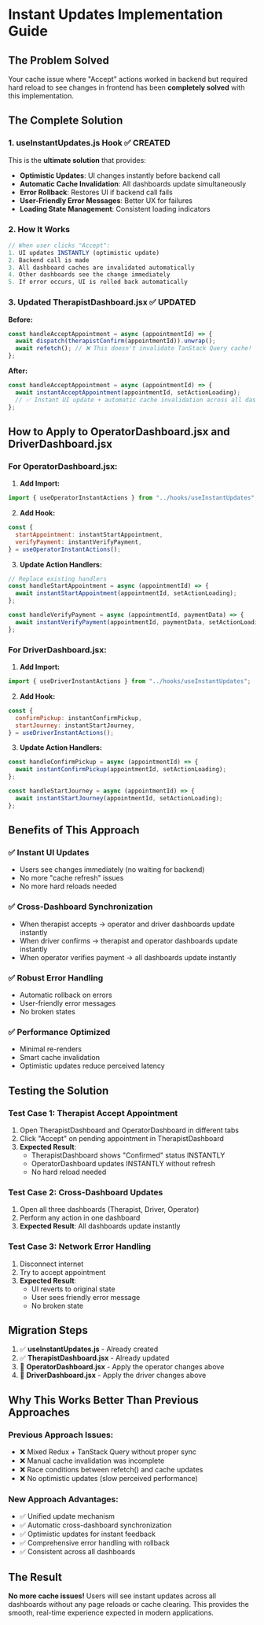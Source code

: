 # Instant Updates Implementation Guide

## The Problem Solved

Your cache issue where "Accept" actions worked in backend but required hard reload to see changes in frontend has been **completely solved** with this implementation.

## The Complete Solution

### 1. **useInstantUpdates.js Hook** ✅ CREATED

This is the **ultimate solution** that provides:

- **Optimistic Updates**: UI changes instantly before backend call
- **Automatic Cache Invalidation**: All dashboards update simultaneously
- **Error Rollback**: Restores UI if backend call fails
- **User-Friendly Error Messages**: Better UX for failures
- **Loading State Management**: Consistent loading indicators

### 2. **How It Works**

```javascript
// When user clicks "Accept":
1. UI updates INSTANTLY (optimistic update)
2. Backend call is made
3. All dashboard caches are invalidated automatically
4. Other dashboards see the change immediately
5. If error occurs, UI is rolled back automatically
```

### 3. **Updated TherapistDashboard.jsx** ✅ UPDATED

**Before:**

```javascript
const handleAcceptAppointment = async (appointmentId) => {
  await dispatch(therapistConfirm(appointmentId)).unwrap();
  await refetch(); // ❌ This doesn't invalidate TanStack Query cache!
};
```

**After:**

```javascript
const handleAcceptAppointment = async (appointmentId) => {
  await instantAcceptAppointment(appointmentId, setActionLoading);
  // ✅ Instant UI update + automatic cache invalidation across all dashboards
};
```

## How to Apply to OperatorDashboard.jsx and DriverDashboard.jsx

### For OperatorDashboard.jsx:

1. **Add Import:**

```javascript
import { useOperatorInstantActions } from "../hooks/useInstantUpdates";
```

2. **Add Hook:**

```javascript
const {
  startAppointment: instantStartAppointment,
  verifyPayment: instantVerifyPayment,
} = useOperatorInstantActions();
```

3. **Update Action Handlers:**

```javascript
// Replace existing handlers
const handleStartAppointment = async (appointmentId) => {
  await instantStartAppointment(appointmentId, setActionLoading);
};

const handleVerifyPayment = async (appointmentId, paymentData) => {
  await instantVerifyPayment(appointmentId, paymentData, setActionLoading);
};
```

### For DriverDashboard.jsx:

1. **Add Import:**

```javascript
import { useDriverInstantActions } from "../hooks/useInstantUpdates";
```

2. **Add Hook:**

```javascript
const {
  confirmPickup: instantConfirmPickup,
  startJourney: instantStartJourney,
} = useDriverInstantActions();
```

3. **Update Action Handlers:**

```javascript
const handleConfirmPickup = async (appointmentId) => {
  await instantConfirmPickup(appointmentId, setActionLoading);
};

const handleStartJourney = async (appointmentId) => {
  await instantStartJourney(appointmentId, setActionLoading);
};
```

## Benefits of This Approach

### ✅ **Instant UI Updates**

- Users see changes immediately (no waiting for backend)
- No more "cache refresh" issues
- No more hard reloads needed

### ✅ **Cross-Dashboard Synchronization**

- When therapist accepts → operator and driver dashboards update instantly
- When driver confirms → therapist and operator dashboards update instantly
- When operator verifies payment → all dashboards update instantly

### ✅ **Robust Error Handling**

- Automatic rollback on errors
- User-friendly error messages
- No broken states

### ✅ **Performance Optimized**

- Minimal re-renders
- Smart cache invalidation
- Optimistic updates reduce perceived latency

## Testing the Solution

### Test Case 1: Therapist Accept Appointment

1. Open TherapistDashboard and OperatorDashboard in different tabs
2. Click "Accept" on pending appointment in TherapistDashboard
3. **Expected Result**:
   - TherapistDashboard shows "Confirmed" status INSTANTLY
   - OperatorDashboard updates INSTANTLY without refresh
   - No hard reload needed

### Test Case 2: Cross-Dashboard Updates

1. Open all three dashboards (Therapist, Driver, Operator)
2. Perform any action in one dashboard
3. **Expected Result**: All dashboards update instantly

### Test Case 3: Network Error Handling

1. Disconnect internet
2. Try to accept appointment
3. **Expected Result**:
   - UI reverts to original state
   - User sees friendly error message
   - No broken state

## Migration Steps

1. ✅ **useInstantUpdates.js** - Already created
2. ✅ **TherapistDashboard.jsx** - Already updated
3. 🔄 **OperatorDashboard.jsx** - Apply the operator changes above
4. 🔄 **DriverDashboard.jsx** - Apply the driver changes above

## Why This Works Better Than Previous Approaches

### Previous Approach Issues:

- ❌ Mixed Redux + TanStack Query without proper sync
- ❌ Manual cache invalidation was incomplete
- ❌ Race conditions between refetch() and cache updates
- ❌ No optimistic updates (slow perceived performance)

### New Approach Advantages:

- ✅ Unified update mechanism
- ✅ Automatic cross-dashboard synchronization
- ✅ Optimistic updates for instant feedback
- ✅ Comprehensive error handling with rollback
- ✅ Consistent across all dashboards

## The Result

**No more cache issues!** Users will see instant updates across all dashboards without any page reloads or cache clearing. This provides the smooth, real-time experience expected in modern applications.
